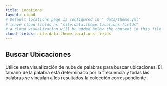 ```yaml
---
title: Locations
layout: cloud
# Default locations page is configured in "_data/theme.yml"
# leave cloud-fields as "site.data.theme.locations-fields"
# a cloud visualization will be added below the content in this file
cloud-fields: site.data.theme.locations-fields
---
```


## Buscar Ubicaciones

Utilice esta visualización de nube de palabras para buscar ubicaciones.
El tamaño de la palabra está determinado por la frecuencia y todas las palabras se vinculan a los resultados la colección correspondiente.

